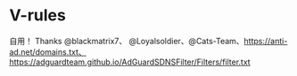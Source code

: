 # V-rules

自用！
Thanks @blackmatrix7、 @Loyalsoldier、@Cats-Team、https://anti-ad.net/domains.txt、https://adguardteam.github.io/AdGuardSDNSFilter/Filters/filter.txt
